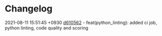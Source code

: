 # Changelog

2021-08-11 15:51:45 +0930 [d610562](https://gitlab.com/nofusscomputing/projects/gitlab-ci/-/commit/d61056243804728e059b99fce1644a8cc37230bb) - feat(python_linting): added ci job, python linting, code quality and scoring  
